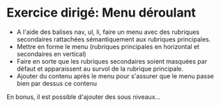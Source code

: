 # Exercice dirigé: Menu déroulant

- A l'aide des balises nav, ul, li, faire un menu avec des rubriques secondaires rattachées sémantiquement aux rubriques principales.
- Mettre en forme le menu (rubriques principales en horizontal et secondaires en vertical)
- Faire en sorte que les rubriques secondaires soient masquées par défaut et apparaissent au survol de la rubrique principale.
- Ajouter du contenu après le menu pour s'assurer que le menu passe bien par dessus ce contenu

En bonus, il est possible d'ajouter des sous niveaux...
